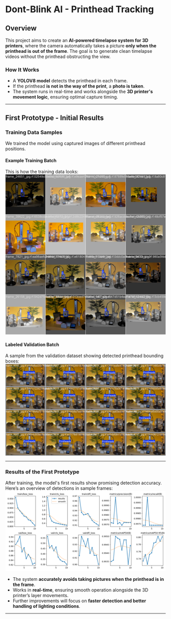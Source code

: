 # Dont-Blink AI - Printhead Tracking 

## Overview  
This project aims to create an **AI-powered timelapse system for 3D printers**, where the camera automatically takes a picture **only when the printhead is out of the frame**. The goal is to generate clean timelapse videos without the printhead obstructing the view.  

### **How It Works**  
- A **YOLOV8 model** detects the printhead in each frame.  
- If the printhead **is not in the way of the print**, a **photo is taken**.  
- The system runs in real-time and works alongside the **3D printer's movement logic**, ensuring optimal capture timing.  

---

## First Prototype - Initial Results  

### **Training Data Samples**  
We trained the model using captured images of different printhead positions.  
#### **Example Training Batch**  
This is how the training data looks:  
![Training Batch](assets/img/train_batch0.jpg)  

#### **Labeled Validation Batch**  
A sample from the validation dataset showing detected printhead bounding boxes:  
![Validation Labels](assets/img/val_batch0_labels.jpg)  

---

### **Results of the First Prototype**  
After training, the model's first results show promising detection accuracy. Here’s an overview of detections in sample frames:  
![Detection Results](assets/img/results.png)  

- The system **accurately avoids taking pictures when the printhead is in the frame**.  
- Works in **real-time**, ensuring smooth operation alongside the 3D printer’s layer movements.  
- Further improvements will focus on **faster detection and better handling of lighting conditions**.  

---
